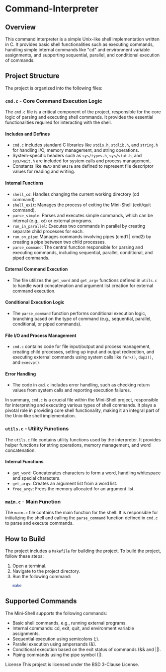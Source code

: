 # Command-Interpreter

## Overview
This command interpreter is a simple Unix-like shell implementation written in C. It provides basic shell functionalities such as executing commands, handling simple internal commands like "cd" and environment variable assignments, and supporting sequential, parallel, and conditional execution of commands.

## Project Structure
The project is organized into the following files:

### `cmd.c` - Core Command Execution Logic

The `cmd.c` file is a critical component of the project, responsible for the core logic of parsing and executing shell commands. It provides the essential functionalities required for interacting with the shell.

#### Includes and Defines

- `cmd.c` includes standard C libraries like `stdio.h`, `stdlib.h`, and `string.h` for handling I/O, memory management, and string operations.
- System-specific headers such as `sys/types.h`, `sys/stat.h`, and `sys/wait.h` are included for system calls and process management.
- Constants like `READ` and `WRITE` are defined to represent file descriptor values for reading and writing.

#### Internal Functions

- `shell_cd`: Handles changing the current working directory (cd command).
- `shell_exit`: Manages the process of exiting the Mini-Shell (exit/quit command).
- `parse_simple`: Parses and executes simple commands, which can be internal (e.g., `cd`) or external programs.
- `run_in_parallel`: Executes two commands in parallel by creating separate child processes for each.
- `run_on_pipe`: Manages commands involving pipes (cmd1 | cmd2) by creating a pipe between two child processes.
- `parse_command`: The central function responsible for parsing and executing commands, including sequential, parallel, conditional, and piped commands.

#### External Command Execution

- The file utilizes the `get_word` and `get_argv` functions defined in `utils.c` to handle word concatenation and argument list creation for external command execution.

#### Conditional Execution Logic

- The `parse_command` function performs conditional execution logic, branching based on the type of command (e.g., sequential, parallel, conditional, or piped commands).

#### File I/O and Process Management

- `cmd.c` contains code for file input/output and process management, creating child processes, setting up input and output redirection, and executing external commands using system calls like `fork()`, `dup2()`, and `execvp()`.

#### Error Handling

- The code in `cmd.c` includes error handling, such as checking return values from system calls and reporting execution failures.

In summary, `cmd.c` is a crucial file within the Mini-Shell project, responsible for interpreting and executing various types of shell commands. It plays a pivotal role in providing core shell functionality, making it an integral part of the Unix-like shell implementation.

### `utils.c` - Utility Functions

The `utils.c` file contains utility functions used by the interpreter. It provides helper functions for string operations, memory management, and word concatenation.

#### Internal Functions

- `get_word`: Concatenates characters to form a word, handling whitespace and special characters.
- `get_argv`: Creates an argument list from a word list.
- `free_argv`: Frees the memory allocated for an argument list.

### `main.c` - Main Function

The `main.c` file contains the main function for the shell. It is responsible for initializing the shell and calling the `parse_command` function defined in `cmd.c` to parse and execute commands.

## How to Build
The project includes a `Makefile` for building the project. To build the project, follow these steps:

1. Open a terminal.
2. Navigate to the project directory.
3. Run the following command:
   ```sh
   make

## Supported Commands
The Mini-Shell supports the following commands:

- Basic shell commands, e.g., running external programs.
- Internal commands: cd, exit, quit, and environment variable assignments.
- Sequential execution using semicolons (;).
- Parallel execution using ampersands (&).
- Conditional execution based on the exit status of commands (&& and ||).
- Piping commands using the pipe symbol (|).

License
This project is licensed under the BSD 3-Clause License.
